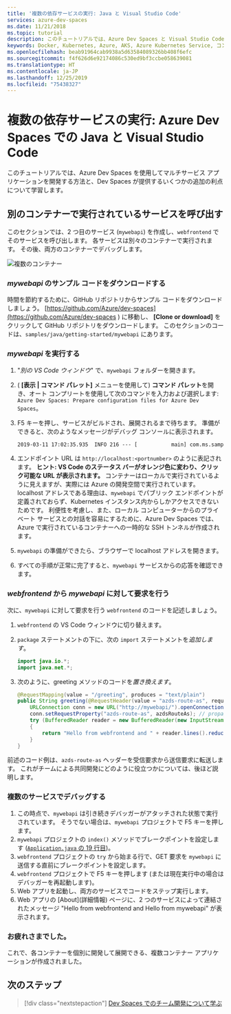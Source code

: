 ```yaml
---
title: '複数の依存サービスの実行: Java と Visual Studio Code'
services: azure-dev-spaces
ms.date: 11/21/2018
ms.topic: tutorial
description: このチュートリアルでは、Azure Dev Spaces と Visual Studio Code を使用して、Azure Kubernetes Service 上でマルチサービス Java アプリケーションをデバッグする方法を示します。
keywords: Docker, Kubernetes, Azure, AKS, Azure Kubernetes Service, コンテナー, Helm, サービス メッシュ, サービス メッシュのルーティング, kubectl, k8s
ms.openlocfilehash: beab91964cab9938a5d63584089326bb408f6efc
ms.sourcegitcommit: f4f626d6e92174086c530ed9bf3ccbe058639081
ms.translationtype: HT
ms.contentlocale: ja-JP
ms.lasthandoff: 12/25/2019
ms.locfileid: "75438327"
---
```

# <a name="running-multiple-dependent-services-java-and-visual-studio-code-with-azure-dev-spaces"></a>複数の依存サービスの実行: Azure Dev Spaces での Java と Visual Studio Code

このチュートリアルでは、Azure Dev Spaces を使用してマルチサービス アプリケーションを開発する方法と、Dev Spaces が提供するいくつかの追加の利点について学習します。

## <a name="call-a-service-running-in-a-separate-container"></a>別のコンテナーで実行されているサービスを呼び出す

このセクションでは、2 つ目のサービス (`mywebapi`) を作成し、`webfrontend` でそのサービスを呼び出します。 各サービスは別々のコンテナーで実行されます。 その後、両方のコンテナーでデバッグします。

![複数のコンテナー](media/common/multi-container.png)

### <a name="download-sample-code-for-mywebapi"></a>*mywebapi* のサンプル コードをダウンロードする
時間を節約するために、GitHub リポジトリからサンプル コードをダウンロードしましょう。 [https://github.com/Azure/dev-spaces](https://github.com/Azure/dev-spaces ) に移動し、 **[Clone or download]** をクリックして GitHub リポジトリをダウンロードします。 このセクションのコードは、`samples/java/getting-started/mywebapi` にあります。

### <a name="run-mywebapi"></a>*mywebapi* を実行する
1. "*別の VS Code ウィンドウ*" で、`mywebapi` フォルダーを開きます。
1. ( **[表示 | コマンド パレット]** メニューを使用して) **コマンド パレット**を開き、オート コンプリートを使用して次のコマンドを入力および選択します: `Azure Dev Spaces: Prepare configuration files for Azure Dev Spaces`。
1. F5 キーを押し、サービスがビルドされ、展開されるまで待ちます。 準備ができると、次のようなメッセージがデバッグ コンソールに表示されます。

    ```cmd
    2019-03-11 17:02:35.935  INFO 216 --- [           main] com.ms.sample.mywebapi.Application       : Started Application in 8.164 seconds (JVM running for 9.272)
    ```

1. エンドポイント URL は `http://localhost:<portnumber>` のように表記されます。 **ヒント: VS Code のステータス バーがオレンジ色に変わり、クリック可能な URL が表示されます。** コンテナーはローカルで実行されているように見えますが、実際には Azure の開発空間で実行されています。 localhost アドレスである理由は、`mywebapi` でパブリック エンドポイントが定義されておらず、Kubernetes インスタンス内からしかアクセスできないためです。 利便性を考慮し、また、ローカル コンピューターからのプライベート サービスとの対話を容易にするために、Azure Dev Spaces では、Azure で実行されているコンテナーへの一時的な SSH トンネルが作成されます。
1. `mywebapi` の準備ができたら、ブラウザーで localhost アドレスを開きます。
1. すべての手順が正常に完了すると、`mywebapi` サービスからの応答を確認できます。

### <a name="make-a-request-from-webfrontend-to-mywebapi"></a>*webfrontend* から *mywebapi* に対して要求を行う
次に、`mywebapi` に対して要求を行う `webfrontend` のコードを記述しましょう。
1. `webfrontend` の VS Code ウィンドウに切り替えます。
1. `package` ステートメントの下に、次の `import` ステートメントを*追加します*。

   ```java
   import java.io.*;
   import java.net.*;
   ```
1. 次のように、greeting メソッドのコードを*置き換えます*。

    ```java
    @RequestMapping(value = "/greeting", produces = "text/plain")
    public String greeting(@RequestHeader(value = "azds-route-as", required = false) String azdsRouteAs) throws Exception {
        URLConnection conn = new URL("http://mywebapi/").openConnection();
        conn.setRequestProperty("azds-route-as", azdsRouteAs); // propagate dev space routing header
        try (BufferedReader reader = new BufferedReader(new InputStreamReader(conn.getInputStream())))
        {
            return "Hello from webfrontend and " + reader.lines().reduce("\n", String::concat);
        }
    }
    ```

前述のコード例は、`azds-route-as` ヘッダーを受信要求から送信要求に転送します。 これがチームによる共同開発にどのように役立つかについては、後ほど説明します。

### <a name="debug-across-multiple-services"></a>複数のサービスでデバッグする
1. この時点で、`mywebapi` は引き続きデバッガーがアタッチされた状態で実行されています。 そうでない場合は、`mywebapi` プロジェクトで F5 キーを押します。
1. `mywebapi` プロジェクトの `index()` メソッドでブレークポイントを設定します ([`Application.java` の 19 行目](https://github.com/Azure/dev-spaces/blob/master/samples/java/getting-started/mywebapi/src/main/java/com/ms/sample/mywebapi/Application.java#L19))。
1. `webfrontend` プロジェクトの `try` から始まる行で、GET 要求を `mywebapi` に送信する直前にブレークポイントを設定します。
1. `webfrontend` プロジェクトで F5 キーを押します (または現在実行中の場合はデバッガーを再起動します)。
1. Web アプリを起動し、両方のサービスでコードをステップ実行します。
1. Web アプリの [About]\(詳細情報\) ページに、2 つのサービスによって連結されたメッセージ "Hello from webfrontend and Hello from mywebapi" が表示されます。

### <a name="well-done"></a>お疲れさまでした。
これで、各コンテナーを個別に開発して展開できる、複数コンテナー アプリケーションが作成されました。


## <a name="next-steps"></a>次のステップ

> [!div class="nextstepaction"]
> [Dev Spaces でのチーム開発について学ぶ](team-development-java.md)

